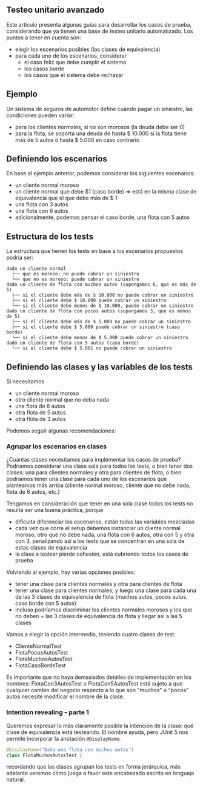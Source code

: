 
## Testeo unitario avanzado

Este artículo presenta algunas guías para desarrollar los casos de prueba, considerando que ya tienen una base de testeo unitario automatizado. Los puntos a tener en cuenta son:

- elegir los escenarios posibles (las clases de equivalencia)
- para cada uno de los escenarios, considerar
  - el caso feliz que debe cumplir el sistema
  - los casos borde
  - los casos que el sistema debe rechazar


## Ejemplo

Un sistema de seguros de automotor define cuándo pagar un siniestro, las condiciones pueden variar:

- para los clientes normales, si no son morosos (la deuda debe ser 0)
- para la flota, se soporta una deuda de hasta $ 10.000 si la flota tiene más de 5 autos ó hasta $ 5.000 en caso contrario

## Definiendo los escenarios

En base al ejemplo anterior, podemos considerar los siguientes escenarios:

- un cliente normal moroso
- un cliente normal que debe $1 (caso borde) => está en la misma clase de equivalencia que el que debe más de $ 1
- una flota con 3 autos
- una flota con 6 autos
- adicionalmente, podemos pensar el caso borde, una flota con 5 autos

## Estructura de los tests

La estructura que tienen los tests en base a los escenarios propuestos podría ser:

```
dado un cliente normal
  ├── que es moroso: no puede cobrar un siniestro
  └── que no es moroso: puede cobrar un siniestro
dado un cliente de flota con muchos autos (supongamos 6, que es más de 5)
  ├── si el cliente debe más de $ 10.000 no puede cobrar un siniestro
  ├── si el cliente debe $ 10.000 puede cobrar un siniestro 
  └── si el cliente debe menos de $ 10.000, puede cobrar un siniestro
dado un cliente de flota con pocos autos (supongamos 3, que es menos de 5)
  ├── si el cliente debe más de $ 5.000 no puede cobrar un siniestro
  ├── si el cliente debe $ 5.000 puede cobrar un siniestro (caso borde)
  └── si el cliente debe menos de $ 5.000 puede cobrar un siniestro
dado un cliente de flota con 5 autos (caso borde)
  └── si el cliente debe $ 5.001 no puede cobrar un siniestro
```

## Definiendo las clases y las variables de los tests

Si necesitamos

- un cliente normal moroso
- otro cliente normal que no deba nada
- una flota de 6 autos
- otra flota de 5 autos
- otra flota de 3 autos

Podemos seguir algunas recomendaciones:

### Agrupar los escenarios en clases

¿Cuántas clases necesitamos para implementar los casos de prueba? Podríamos considerar una clase sola para todos los tests, o bien tener dos clases: una para clientes normales y otra para clientes de flota, o bien podríamos tener una clase para cada uno de los escenarios que planteamos más arriba (cliente normal moroso, cliente que no debe nada, flota de 6 autos, etc.)

Tengamos en consideración que tener en una sola clase todos los tests no resulta ser una buena práctica, porque

- dificulta diferenciar los escenarios, están todas las variables mezcladas
- cada vez que corre el setup debemos instanciar un cliente normal moroso, otro que no debe nada, una flota con 6 autos, otra con 5 y otra con 3, penalizando así a los tests que se concentran en una sola de estas clases de equivalencia
- la clase a testear pierde cohesión, está cubriendo todos los casos de prueba

Volviendo al ejemplo, hay varias opciones posibles:

- tener una clase para clientes normales y otra para clientes de flota
- tener una clase para clientes normales, y luego una clase para cada una de las 3 clases de equivalencia de flota (muchos autos, pocos autos, caso borde con 5 autos)
- incluso podríamos discriminar los clientes normales morosos y los que no deben + las 3 clases de equivalencia de flota y llegar así a las 5 clases

Vamos a elegir la opción intermedia, teniendo cuatro clases de test:

- ClienteNormalTest
- FlotaPocosAutosTest
- FlotaMuchosAutosTest
- FlotaCasoBordeTest

Es importante que no haya demasiados detalles de implementación en los nombres: FlotaCon3AutosTest o FlotaCon5AutosTest está sujeto a que cualquier cambio del negocio respecto a lo que son "muchos" o "pocos" autos necesite modificar el nombre de la clase.

### Intention revealing - parte 1

Queremos expresar lo más claramente posible la intención de la clase: qué clase de equivalencia está testeando. El nombre ayuda, pero JUnit 5 nos permite incorporar la anotación `@DisplayName`:

```java
@DisplayName("Dada una flota con muchos autos")
class FlotaMuchosAutosTest {
```

recordando que las clases agrupan los tests en forma jerárquica, más adelante veremos cómo juega a favor este encabezado escrito en lenguaje natural.

